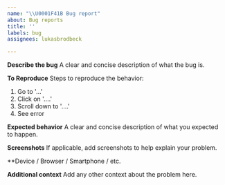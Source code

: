 ```yaml
---
name: "\\U0001F41B Bug report"
about: Bug reports
title: ''
labels: bug
assignees: lukasbrodbeck

---
```


**Describe the bug**
A clear and concise description of what the bug is.

**To Reproduce**
Steps to reproduce the behavior:
1. Go to '...'
2. Click on '....'
3. Scroll down to '....'
4. See error

**Expected behavior**
A clear and concise description of what you expected to happen.

**Screenshots**
If applicable, add screenshots to help explain your problem.

**Device / Browser / Smartphone / etc.

**Additional context**
Add any other context about the problem here.
